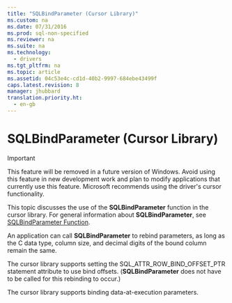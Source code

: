 ```yaml
---
title: "SQLBindParameter (Cursor Library)"
ms.custom: na
ms.date: 07/31/2016
ms.prod: sql-non-specified
ms.reviewer: na
ms.suite: na
ms.technology: 
  - drivers
ms.tgt_pltfrm: na
ms.topic: article
ms.assetid: 04c53e4c-cd1d-40b2-9997-684ebe43499f
caps.latest.revision: 8
manager: jhubbard
translation.priority.ht: 
  - en-gb
---
```

# SQLBindParameter (Cursor Library)
> [!IMPORTANT]  
>  This feature will be removed in a future version of Windows. Avoid using this feature in new development work and plan to modify applications that currently use this feature. Microsoft recommends using the driver's cursor functionality.  
  
 This topic discusses the use of the **SQLBindParameter** function in the cursor library. For general information about **SQLBindParameter**, see [SQLBindParameter Function](../content/SQLBindParameter-Function.md).  
  
 An application can call **SQLBindParameter** to rebind parameters, as long as the C data type, column size, and decimal digits of the bound column remain the same.  
  
 The cursor library supports setting the SQL_ATTR_ROW_BIND_OFFSET_PTR statement attribute to use bind offsets. (**SQLBindParameter** does not have to be called for this rebinding to occur.)  
  
 The cursor library supports binding data-at-execution parameters.